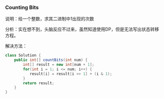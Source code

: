 ### Counting Bits

说明：给一个整数，求其二进制中1出现的次数

分析：实在想不到，头脑反应不过来，虽然知道使用DP，但是无法写出状态转移方程。

解决方法：
```java
class Solution {
    public int[] countBits(int num) {
        int[] result = new int[num + 1];
        for(int i = 1; i <= num; i++) {
           result[i] = result[i >> 1] + (i & 1);
        }
        return result;
    }
}
```
